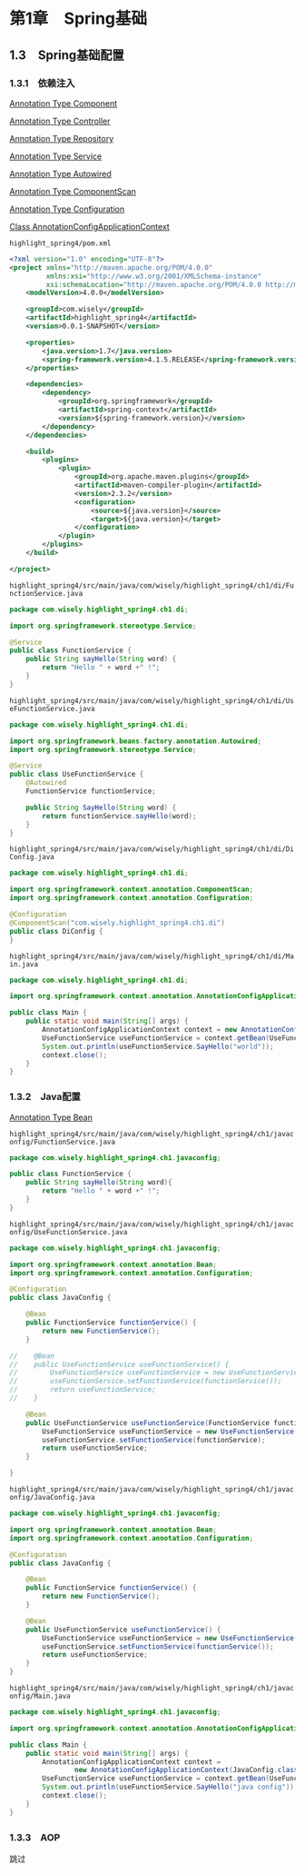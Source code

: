 # 第1章　Spring基础

## 1.3　Spring基础配置

### 1.3.1　依赖注入

[Annotation Type Component](https://docs.spring.io/spring/docs/4.3.14.RELEASE/javadoc-api/org/springframework/stereotype/Component.html)

[Annotation Type Controller](https://docs.spring.io/spring/docs/4.3.14.RELEASE/javadoc-api/org/springframework/stereotype/Controller.html)

[Annotation Type Repository](https://docs.spring.io/spring/docs/4.3.14.RELEASE/javadoc-api/org/springframework/stereotype/Repository.html)

[Annotation Type Service](https://docs.spring.io/spring/docs/4.3.14.RELEASE/javadoc-api/org/springframework/stereotype/Service.html)

[Annotation Type Autowired](https://docs.spring.io/spring/docs/4.3.14.RELEASE/javadoc-api/org/springframework/beans/factory/annotation/Autowired.html)

[Annotation Type ComponentScan](https://docs.spring.io/spring/docs/4.3.14.RELEASE/javadoc-api/org/springframework/context/annotation/ComponentScan.html)

[Annotation Type Configuration](https://docs.spring.io/spring/docs/4.3.14.RELEASE/javadoc-api/org/springframework/context/annotation/Configuration.html)

[Class AnnotationConfigApplicationContext](https://docs.spring.io/spring/docs/4.3.14.RELEASE/javadoc-api/org/springframework/context/annotation/AnnotationConfigApplicationContext.html)

`highlight_spring4/pom.xml`
```xml
<?xml version="1.0" encoding="UTF-8"?>
<project xmlns="http://maven.apache.org/POM/4.0.0"
         xmlns:xsi="http://www.w3.org/2001/XMLSchema-instance"
         xsi:schemaLocation="http://maven.apache.org/POM/4.0.0 http://maven.apache.org/xsd/maven-4.0.0.xsd">
    <modelVersion>4.0.0</modelVersion>

    <groupId>com.wisely</groupId>
    <artifactId>highlight_spring4</artifactId>
    <version>0.0.1-SNAPSHOT</version>

    <properties>
        <java.version>1.7</java.version>
        <spring-framework.version>4.1.5.RELEASE</spring-framework.version>
    </properties>

    <dependencies>
        <dependency>
            <groupId>org.springframework</groupId>
            <artifactId>spring-context</artifactId>
            <version>${spring-framework.version}</version>
        </dependency>
    </dependencies>

    <build>
        <plugins>
            <plugin>
                <groupId>org.apache.maven.plugins</groupId>
                <artifactId>maven-compiler-plugin</artifactId>
                <version>2.3.2</version>
                <configuration>
                    <source>${java.version}</source>
                    <target>${java.version}</target>
                </configuration>
            </plugin>
        </plugins>
    </build>

</project>
```

`highlight_spring4/src/main/java/com/wisely/highlight_spring4/ch1/di/FunctionService.java`
```java
package com.wisely.highlight_spring4.ch1.di;

import org.springframework.stereotype.Service;

@Service
public class FunctionService {
    public String sayHello(String word) {
        return "Hello " + word +" !";
    }
}
```

`highlight_spring4/src/main/java/com/wisely/highlight_spring4/ch1/di/UseFunctionService.java`
```java
package com.wisely.highlight_spring4.ch1.di;

import org.springframework.beans.factory.annotation.Autowired;
import org.springframework.stereotype.Service;

@Service
public class UseFunctionService {
    @Autowired
    FunctionService functionService;

    public String SayHello(String word) {
        return functionService.sayHello(word);
    }
}
```

`highlight_spring4/src/main/java/com/wisely/highlight_spring4/ch1/di/DiConfig.java`
```java
package com.wisely.highlight_spring4.ch1.di;

import org.springframework.context.annotation.ComponentScan;
import org.springframework.context.annotation.Configuration;

@Configuration
@ComponentScan("com.wisely.highlight_spring4.ch1.di")
public class DiConfig {
}
```

`highlight_spring4/src/main/java/com/wisely/highlight_spring4/ch1/di/Main.java`
```java
package com.wisely.highlight_spring4.ch1.di;

import org.springframework.context.annotation.AnnotationConfigApplicationContext;

public class Main {
    public static void main(String[] args) {
        AnnotationConfigApplicationContext context = new AnnotationConfigApplicationContext(DiConfig.class);
        UseFunctionService useFunctionService = context.getBean(UseFunctionService.class);
        System.out.println(useFunctionService.SayHello("world"));
        context.close();
    }
}
```

### 1.3.2　Java配置

[Annotation Type Bean](https://docs.spring.io/spring/docs/4.3.14.RELEASE/javadoc-api/org/springframework/context/annotation/Bean.html)

`highlight_spring4/src/main/java/com/wisely/highlight_spring4/ch1/javaconfig/FunctionService.java`
```java
package com.wisely.highlight_spring4.ch1.javaconfig;

public class FunctionService {
    public String sayHello(String word){
        return "Hello " + word +" !";
    }
}
```

`highlight_spring4/src/main/java/com/wisely/highlight_spring4/ch1/javaconfig/UseFunctionService.java`
```java
package com.wisely.highlight_spring4.ch1.javaconfig;

import org.springframework.context.annotation.Bean;
import org.springframework.context.annotation.Configuration;

@Configuration
public class JavaConfig {

    @Bean
    public FunctionService functionService() {
        return new FunctionService();
    }

//    @Bean
//    public UseFunctionService useFunctionService() {
//        UseFunctionService useFunctionService = new UseFunctionService();
//        useFunctionService.setFunctionService(functionService());
//        return useFunctionService;
//    }

    @Bean
    public UseFunctionService useFunctionService(FunctionService functionService) {
        UseFunctionService useFunctionService = new UseFunctionService();
        useFunctionService.setFunctionService(functionService);
        return useFunctionService;
    }

}
```

`highlight_spring4/src/main/java/com/wisely/highlight_spring4/ch1/javaconfig/JavaConfig.java`
```java
package com.wisely.highlight_spring4.ch1.javaconfig;

import org.springframework.context.annotation.Bean;
import org.springframework.context.annotation.Configuration;

@Configuration
public class JavaConfig {

    @Bean
    public FunctionService functionService() {
        return new FunctionService();
    }

    @Bean
    public UseFunctionService useFunctionService() {
        UseFunctionService useFunctionService = new UseFunctionService();
        useFunctionService.setFunctionService(functionService());
        return useFunctionService;
    }
}
```

`highlight_spring4/src/main/java/com/wisely/highlight_spring4/ch1/javaconfig/Main.java`
```java
package com.wisely.highlight_spring4.ch1.javaconfig;

import org.springframework.context.annotation.AnnotationConfigApplicationContext;

public class Main {
    public static void main(String[] args) {
        AnnotationConfigApplicationContext context =
                new AnnotationConfigApplicationContext(JavaConfig.class);
        UseFunctionService useFunctionService = context.getBean(UseFunctionService.class);
        System.out.println(useFunctionService.SayHello("java config"));
        context.close();
    }
}
```

### 1.3.3　AOP

跳过

